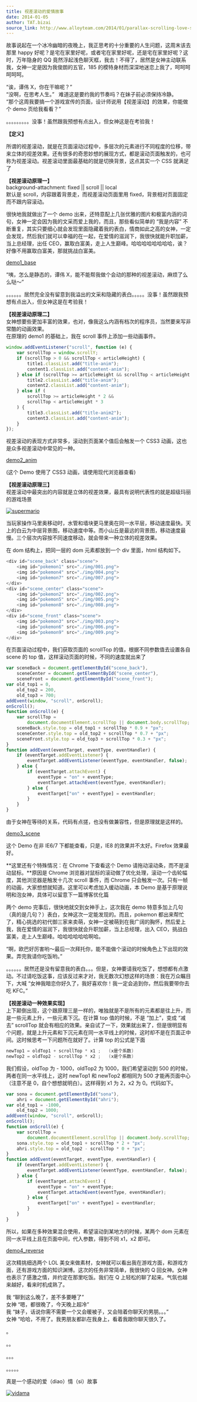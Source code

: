 ```yaml
---
title: 视差滚动的爱情故事
date: 2014-01-05
author: TAT.bizai
source_link: http://www.alloyteam.com/2014/01/parallax-scrolling-love-story/
---
```


故事说起在一个冰冷幽暗的夜晚上，我正思考的十分重要的人生问题，这周末该去那里 happy 好呢？是宅在家里好呢，或者宅在家里好呢，还是宅在家里好呢？这时，万年隐身的 QQ 竟然浮起浅色聊天框，我去！不得了，居然是女神主动联系我，女神一定是因为我俊朗的五官，185 的模特身材而深深地迷恋上我了，呵呵呵呵呵呵。

“诶，谭伟 X，你在干嘛呢？”  
“没啊，在思考人生。”   难道这是要约我的节奏吗？在妹子前必须保持冷静。  
“那个这周我要搞一个游戏宣传的页面，设计师说用【视差滚动】的效果，你能做个 demo 页给我看看？”

。。。。。。。。。没事！虽然跟我预想有点出入，但女神这是在考验我！

**【定义】**

所谓的视差滚动，就是在页面滚动过程中，多层次的元素进行不同程度的位移，带来立体的视差效果。还有很多的奇思妙想的展现方式，都是滚动页面触发的，也可称为视差滚动。视差滚动里面最基础的就是切换背景，这点其实一个 CSS 就满足了

**【视差滚动原理一】**  
background-attachment: fixed || scroll || local  
默认是 scroll，内容跟着背景走，而视差滚动页面里用 fixed，背景相对页面固定而不跟内容滚动。

很快地我就做出了一个 demo 出来，还特意配上几张优雅的图片和极富内涵的词句，女神一定会因为我的文采而爱上我的，而且，那些看似简单的 “我是内容” 不断重复，其实只要细心就会发现里面隐藏着我的表白，情商如此之高的女神，一定会发现，然后我们就可以幸福的在一起，在爱情的滋润下，我很快就能升职加薪，当上总经理，出任 CEO，赢取白富美，走上人生巅峰。哈哈哈哈哈哈哈哈，诶？好像不用赢取白富美，那就挑战白富美。

[demo1_base](http://www.alloyteam.com/wp-content/uploads/2014/01/demo1_base.html "查看 demo1")

“咦，怎么是静态的，谭伟 X，能不能帮我做个会动的那种的视差滚动，麻烦了么么哒～”

。。。。。。居然完全没有留意到我溢出的文采和隐藏的表白。。。。。没事！虽然跟我预想有点出入，但女神这是在考验我！

**【视差滚动原理二】**  
女神想要些更加丰富的效果，也对，像我这么内涵有档次的程序员，当然要来写非常酷的动画效果。  
在原理的 demo1 的基础上，我在 scroll 事件上添加一些动画事件。

```javascript
window.addEventListener("scroll", function (e) {
    var scrollTop = window.scrollY;
    if (scrollTop > 0 && scrollTop < articleHeight) {
        title1.classList.add("title-anim");
        content1.classList.add("content-anim");
    } else if (scrollTop >= articleHeight && scrollTop < articleHeight * 2) {
        title2.classList.add("title-anim");
        content2.classList.add("content-anim");
    } else if (
        scrollTop >= articleHeight * 2 &&
        scrollTop < articleHeight * 3
    ) {
        title3.classList.add("title-anim2");
        content3.classList.add("content-anim");
    }
});
```

视差滚动的表现方式非常多，滚动到页面某个值后会触发一个 CSS3 动画，这也是众多视差滚动中常见的一种。

[demo2_anim](http://www.alloyteam.com/wp-content/uploads/2014/01/demo2_anim.html)

(这个 Demo 使用了 CSS3 动画，请使用现代浏览器查看)

**【视差滚动原理三】**  
视差滚动中最突出的内容就是立体的视差效果，最具有说明代表性的就是超级玛丽的游戏场景

[![supermario](http://www.alloyteam.com/wp-content/uploads/2014/01/supermario.jpg)](http://www.alloyteam.com/wp-content/uploads/2014/01/supermario.jpg)

当玩家操作马里奥移动时，水管和墙块更马里奥在同一水平层，移动速度最快。天上的白云为中层背景图，移动速度中等。而小山丘是最远的背景图，移动速度最慢。三个层次内容按不同速度移动，就会带来一种立体的视差效果。

在 dom 结构上，把同一层的 dom 元素都放到一个 div 里面，html 结构如下。

```c
<div id="scene_back" class="scene">
    <img id="pokemon1" src="./img/001.png">
    <img id="pokemon4" src="./img/004.png">
    <img id="pokemon7" src="./img/007.png">
</div>
<div id="scene_center" class="scene">
    <img id="pokemon2" src="./img/002.png">
    <img id="pokemon5" src="./img/005.png">
    <img id="pokemon8" src="./img/008.png">
</div>
<div id="scene_front" class="scene">
    <img id="pokemon3" src="./img/003.png">
    <img id="pokemon6" src="./img/006.png">
    <img id="pokemon9" src="./img/009.png">
</div>
```

在页面滚动过程中，我们获取页面的 scrollTop 的值，根据不同参数值去设置各自 scene 的 top 值，这样滚动页面的时候，不同的速度就出来了

```javascript
var sceneBack = document.getElementById("scene_back"),
    sceneCenter = document.getElementById("scene_center"),
    sceneFront = document.getElementById("scene_front");
var old_top1 = 0,
    old_top2 = 200,
    old_top3 = 700;
addEvent(window, "scroll", onScroll);
onScroll();
function onScroll(e) {
    var scrollTop =
        document.documentElement.scrollTop || document.body.scrollTop;
    sceneBack.style.top = old_top1 + scrollTop * 0.9 + "px";
    sceneCenter.style.top = old_top2 + scrollTop * 0.7 + "px";
    sceneFront.style.top = old_top3 + scrollTop * 0.3 + "px";
}
function addEvent(eventTarget, eventType, eventHandler) {
    if (eventTarget.addEventListener) {
        eventTarget.addEventListener(eventType, eventHandler, false);
    } else {
        if (eventTarget.attachEvent) {
            eventType = "on" + eventType;
            eventTarget.attachEvent(eventType, eventHandler);
        } else {
            eventTarget["on" + eventType] = eventHandler;
        }
    }
}
```

由于女神在等待的关系，代码有点搓，也没有做兼容性，但是原理就是这样的。

[demo3_scene](http://www.alloyteam.com/wp-content/uploads/2014/01/demo3_scene.html)

这个 Demo 在非 IE6/7 下都能查看，只是，IE8 的效果并不太好。Firefox 效果最好。

**这里还有个特殊情况：在 Chrome 下查看这个 Demo 请拖动滚动条，而不是滚动鼠标。**原因是 Chrome 浏览器对鼠标的滚动做了优化处理，滚动一个齿轮幅度，其他浏览器是触发十几次 scroll 事件，而 Chrome 只会触发一次。只有一帧的动画，大家想想就知道。这里可以考虑加入缓动动画，本 Demo 是基于原理说明和泡女神，具体可以留意下一篇博客优化篇

两个 demo 完事后，很快地就交到女神手上，这次我在 demo 特意多加上几句（真的是几句？）表白，女神这次一定能发现的。而且，pokemon 都出来帮忙了，精心挑选的初代御三家来卖萌，女神一定被萌到在我广阔的胸怀，然后爱上我，我在爱情的滋润下，我很快就会升职加薪，当上总经理，出入 CEO，挑战白富美，走上人生巅峰。哈哈哈哈哈哈啊哈。

“啊，欧巴好厉害哟～最后一次拜托你，能不能做个滚动的时候角色上下出现的效果。弄完我请你吃饭哟。”

。。。。。。居然还是没有留意我的表白。。。但是，女神要请我吃饭了，想想都有点激动。不过请吃饭这事，应该反过来才对，我无数次幻想这样的场景：我在万众瞩目下，大喊 “女神我暗恋你好久了，我好喜欢你！我一定会追到你，然后我要带你去吃 KFC。”

**【视差滚动一种效果实现】**  
上下颠倒出现，这个跟原理三是一样的，唯独就是不是所有的元素都是往上升，而是一些元素上升，一些元素下沉。在计算 top 值的时候，不是 “加上”，变成 “减去” scrollTop 就会有相应的效果。亲自试了一下，效果就出来了，但是很明显有个问题，就是上升元素和下沉元素在同一水平线上的时候，这时却不是在页面正中间。这时候思考一下问题所在就好了。计算 top 的公式是下面

```c
newTop1 = oldTop1 + scrollTop * x1 ;   (x是个系数)
newTop2 = oldTop2 - scrollTop * x2 ;   (x是个系数)
```

我们假设，oldTop 为 - 1000，oldTop2 为 1000，我们希望滚动到 500 的时候，两者在同一水平线上，这时 newTop1 和 newTop2 都相同为 500 才能再页面中心（注意不是 0，自个想想就明白）。这样得到 x1 为 2，x2 为 0。代码如下。

```javascript
var sona = document.getElementById("sona"),
    ahri = document.getElementById("ahri");
var old_top1 = -1000,
    old_top2 = 1000;
addEvent(window, "scroll", onScroll);
onScroll();
function onScroll(e) {
    var scrollTop =
        document.documentElement.scrollTop || document.body.scrollTop;
    sona.style.top = old_top1 + scrollTop * 2 + "px";
    ahri.style.top = old_top2 - scrollTop * 0 + "px";
}
function addEvent(eventTarget, eventType, eventHandler) {
    if (eventTarget.addEventListener) {
        eventTarget.addEventListener(eventType, eventHandler, false);
    } else {
        if (eventTarget.attachEvent) {
            eventType = "on" + eventType;
            eventTarget.attachEvent(eventType, eventHandler);
        } else {
            eventTarget["on" + eventType] = eventHandler;
        }
    }
}
```

所以，如果在多种效果混合使用，希望滚动到某地方的时候，某两个 dom 元素在同一水平线上且在页面中间，代入参数，得到不同 x1，x2 即可。

[demo4_reverse](http://www.alloyteam.com/wp-content/uploads/2014/01/demo4_reverse.html)

这次精挑细选两个 LOL 美女来做素材，女神就可以看出我在游戏方面，和游戏方面，还有游戏方面的知识渊博。这次的任务非常简单，我很快的 Q 回女神。女神也表示了感激之情，并约定在那里吃饭。我们在 Q 上轻松的聊了起来。气氛也越来越好，看来时机成熟了。

我 “聊到这么晚了，差不多要睡了”  
女神 “嗯，都很晚了，今天晚上超冷”  
我 “妹子，话说你需不需要一个又会暖被子，又会陪着你聊天的男朋。。。”  
女神 “哈哈，不用了。我男朋友都趴在我身上，看着我跟你聊天很久了。

。

。。

。。。

。。。。。

真是一个感动的爱（diao）情（si）故事

[![yidama](http://www.alloyteam.com/wp-content/uploads/2014/01/yidama.jpg)](http://www.alloyteam.com/wp-content/uploads/2014/01/yidama.jpg)